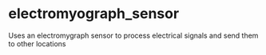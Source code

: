 # electromyograph_sensor
Uses an electromygraph sensor to process electrical signals and send them to other locations
